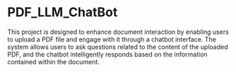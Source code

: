 # PDF_LLM_ChatBot
This project is designed to enhance document interaction by enabling users to upload a PDF file and engage with it through a chatbot interface. The system allows users to ask questions related to the content of the uploaded PDF, and the chatbot intelligently responds based on the information contained within the document.
